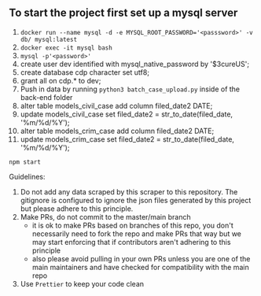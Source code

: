 ## To start the project first set up a mysql server

1. `docker run --name mysql -d -e MYSQL_ROOT_PASSWORD='<passsword>' -v db/ mysql:latest`
1. `docker exec -it mysql bash`
1. `mysql -p'<password>'`
1. create user dev identified with mysql_native_password by '\$3cureUS';
1. create database cdp character set utf8;
1. grant all on cdp.\* to dev;
1. Push in data by running `python3 batch_case_upload.py` inside of the back-end folder
1. alter table models_civil_case add column filed_date2 DATE;
1. update models_civil_case set filed_date2 = str_to_date(filed_date, '%m/%d/%Y');
1. alter table models_crim_case add column filed_date2 DATE;
1. update models_crim_case set filed_date2 = str_to_date(filed_date, '%m/%d/%Y');

```
npm start
```

Guidelines:

1. Do not add any data scraped by this scraper to this repository. The gitignore is configured to ignore the json files generated by this project but please adhere to this principle.
1. Make PRs, do not commit to the master/main branch
   - it is ok to make PRs based on branches of this repo, you don't necessarily need to fork the repo and make PRs that way but we may start enforcing that if contributors aren't adhering to this principle
   - also please avoid pulling in your own PRs unless you are one of the main maintainers and have checked for compatibility with the main repo
1. Use `Prettier` to keep your code clean
